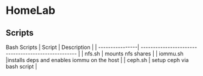 # HomeLab
## Scripts
Bash Scripts
| Script          | Description                                          |
| ----------------| ---------------------------------------------------- |
| nfs.sh    | mounts nfs shares    |
| iommu.sh |installs deps and enables iommu on the host     |
| ceph.sh | setup ceph via bash script               |
